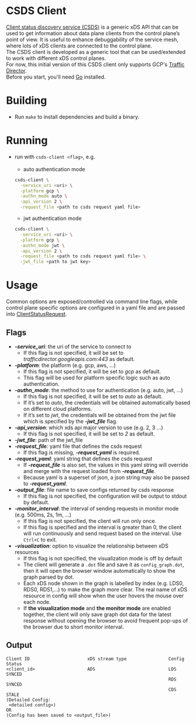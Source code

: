 # CSDS Client
[Client status discovery service (CSDS)](https://www.envoyproxy.io/docs/envoy/latest/api-v3/service/status/v3/csds.proto) is a generic xDS API that can be used to get information about data plane clients from the control plane’s point of view. It is useful to enhance debuggability of the service mesh, where lots of xDS clients are connected to the control plane.<br/>
The CSDS client is developed as a generic tool that can be used/extended to work with different xDS control planes.<br/>
For now, this initial version of this CSDS client only supports GCP's [Traffic Director](https://cloud.google.com/traffic-director).
<br/>Before you start, you'll need [Go](https://golang.org/) installed.

# Building
* Run `make` to install dependencies and build a binary.

# Running
* run with `csds-client <flag>`, e.g. <br/><br/>
   * auto authentication mode
   ```bash
   csds-client \
     -service_uri <uri> \
     -platform gcp \
     -authn_mode auto \
     -api_version 2 \
     -request_file <path to csds request yaml file>
  ```
   * jwt authentication mode
   ```bash
   csds-client \
     -service_uri <uri> \
     -platform gcp \
     -authn_mode jwt \
     -api_version 2 \
     -request_file <path to csds request yaml file> \
     -jwt_file <path to jwt key>
  ```

# Usage
Common options are exposed/controlled via command line flags, while control plane specific options are configured in a yaml file and are passed into [ClientStatusRequest](https://www.envoyproxy.io/docs/envoy/latest/api-v3/service/status/v3/csds.proto#service-status-v3-clientstatusrequest).
## Flags
* ***-service_uri***: the uri of the service to connect to 
   * If this flag is not specified, it will be set to *trafficdirector.googleapis.com:443* as default.
* ***-platform***: the platform (e.g. gcp, aws,  ...)
  * If this flag is not specified, it will be set to *gcp* as default.
  * This flag will be used for platform specific logic such as auto authentication.
* ***-authn_mode***: the method to use for authentication (e.g. auto, jwt, ...)
  * If this flag is not specified, it will be set to *auto* as default.
  * If it’s set to *auto*, the credentials will be obtained automatically based on different cloud platforms.
  * If it’s set to *jwt*, the credentials will be obtained from the jwt file which is specified by the ***-jwt_file*** flag.
* ***-api_version***: which xds api major version to use (e.g. 2, 3 ...)
  * If this flag is not specified, it will be set to *2* as default.
* ***-jwt_file***: path of the jwt_file
* ***-request_file***: yaml file that defines the csds request
  * If this flag is missing, ***-request_yaml*** is required.
* ***-request_yaml***: yaml string that defines the csds request
  * If ***-request_file*** is also set, the values in this yaml string will override and merge with the request loaded from ***-request_file***. 
  * Because yaml is a superset of json, a json string may also be passed to ***-request_yaml***.
* ***-output_file***: file name to save configs returned by csds response
   * If this flag is not specified, the configuration will be output to stdout by default.
* ***-monitor_interval***: the interval of sending requests in monitor mode (e.g. 500ms, 2s, 1m, ...)
   * If this flag is not specified, the client will run only once.
   * If this flag is specified and the interval is greater than 0, the client will run continuously and send request based on the interval. Use `Ctrl+C` to exit.
* ***-visualization***: option to visualize the relationship between xDS resources
   * If this flag is not specified, the visualization mode is off by default
   * The client will generate a `.dot` file and save it as `config_graph.dot`, then it will open the browser window automatically to show the graph parsed by dot.
   * Each xDS node shown in the graph is labelled by index (e.g. LDS0, RDS0, RDS1,...) to make the graph more clear. The real name of xDS resource in config will show when the user hovers the mouse over each node.
   * If **the visualization mode** and **the monitor mode** are enabled together, the client will only save graph dot data for the latest response without opening the browser to avoid frequent pop-ups of the browser due to short monitor interval.

## Output
```
Client ID                      xDS stream type                Config Status                           
<client_id>                    ADS                            LDS SYNCED
                                                              RDS SYNCED
                                                              CDS STALE
(Detailed Config:
 <detailed config>)
OR
(Config has been saved to <output_file>)
```